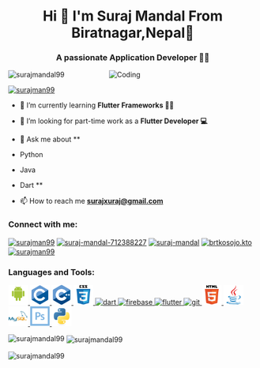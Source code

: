
<h1 align="center">Hi 👋 I'm Suraj Mandal From Biratnagar,Nepal🚩</h1>
<h3 align="center">A passionate Application Developer 👨‍💻</h3>
<img align="right" alt="Coding"width="300" src="https://media0.giphy.com/media/bGgsc5mWoryfgKBx1u/giphy.gif?cid=ecf05e47gxc02dg0dbfm8vujibjgzdvy9qbdfcdqz91u9ggc&rid=giphy.gif&ct=g">

<p align="left"> <img src="https://komarev.com/ghpvc/?username=surajmandal99&label=Profile%20views&color=0e75b6&style=flat" alt="surajmandal99" /> </p>

<p align="left"> <a href="https://twitter.com/surajman99" target="blank"><img src="https://img.shields.io/twitter/follow/surajman99?logo=twitter&style=for-the-badge" alt="surajman99" /></a> </p>

- 🌱 I’m currently learning **Flutter Frameworks 👨‍💻**

- 🤝 I’m looking for part-time work as a **Flutter Developer 💻**

- 💬 Ask me about **
- Python 
- Java 
- Dart **

- 📫 How to reach me **surajxuraj@gmail.com**

<!-- - ⚡ Fun fact about me **I think I'm Funny 💀** -->

<h3 align="left">Connect with me:</h3>
<p align="left">
<a href="https://twitter.com/surajman99" target="blank"><img align="center" src="https://raw.githubusercontent.com/rahuldkjain/github-profile-readme-generator/master/src/images/icons/Social/twitter.svg" alt="surajman99" height="30" width="40" /></a>
<a href="https://linkedin.com/in/suraj-mandal-712388227" target="blank"><img align="center" src="https://raw.githubusercontent.com/rahuldkjain/github-profile-readme-generator/master/src/images/icons/Social/linked-in-alt.svg" alt="suraj-mandal-712388227" height="30" width="40" /></a>
<a href="https://stackoverflow.com/users/suraj-mandal" target="blank"><img align="center" src="https://raw.githubusercontent.com/rahuldkjain/github-profile-readme-generator/master/src/images/icons/Social/stack-overflow.svg" alt="suraj-mandal" height="30" width="40" /></a>
<a href="https://fb.com/brtkosojo.kto" target="blank"><img align="center" src="https://raw.githubusercontent.com/rahuldkjain/github-profile-readme-generator/master/src/images/icons/Social/facebook.svg" alt="brtkosojo.kto" height="30" width="40" /></a>
<a href="https://instagram.com/surajman99" target="blank"><img align="center" src="https://raw.githubusercontent.com/rahuldkjain/github-profile-readme-generator/master/src/images/icons/Social/instagram.svg" alt="surajman99" height="30" width="40" /></a>
</p>

<h3 align="left">Languages and Tools:</h3>
<p align="left"> <a href="https://developer.android.com" target="_blank" rel="noreferrer"> <img src="https://raw.githubusercontent.com/devicons/devicon/master/icons/android/android-original-wordmark.svg" alt="android" width="40" height="40"/> </a> <a href="https://www.cprogramming.com/" target="_blank" rel="noreferrer"> <img src="https://raw.githubusercontent.com/devicons/devicon/master/icons/c/c-original.svg" alt="c" width="40" height="40"/> </a> <a href="https://www.w3schools.com/cpp/" target="_blank" rel="noreferrer"> <img src="https://raw.githubusercontent.com/devicons/devicon/master/icons/cplusplus/cplusplus-original.svg" alt="cplusplus" width="40" height="40"/> </a> <a href="https://www.w3schools.com/css/" target="_blank" rel="noreferrer"> <img src="https://raw.githubusercontent.com/devicons/devicon/master/icons/css3/css3-original-wordmark.svg" alt="css3" width="40" height="40"/> </a> <a href="https://dart.dev" target="_blank" rel="noreferrer"> <img src="https://www.vectorlogo.zone/logos/dartlang/dartlang-icon.svg" alt="dart" width="40" height="40"/> </a> <a href="https://firebase.google.com/" target="_blank" rel="noreferrer"> <img src="https://www.vectorlogo.zone/logos/firebase/firebase-icon.svg" alt="firebase" width="40" height="40"/> </a> <a href="https://flutter.dev" target="_blank" rel="noreferrer"> <img src="https://www.vectorlogo.zone/logos/flutterio/flutterio-icon.svg" alt="flutter" width="40" height="40"/> </a> <a href="https://git-scm.com/" target="_blank" rel="noreferrer"> <img src="https://www.vectorlogo.zone/logos/git-scm/git-scm-icon.svg" alt="git" width="40" height="40"/> </a> <a href="https://www.w3.org/html/" target="_blank" rel="noreferrer"> <img src="https://raw.githubusercontent.com/devicons/devicon/master/icons/html5/html5-original-wordmark.svg" alt="html5" width="40" height="40"/> </a> <a href="https://www.java.com" target="_blank" rel="noreferrer"> <img src="https://raw.githubusercontent.com/devicons/devicon/master/icons/java/java-original.svg" alt="java" width="40" height="40"/> </a> <a href="https://www.mysql.com/" target="_blank" rel="noreferrer"> <img src="https://raw.githubusercontent.com/devicons/devicon/master/icons/mysql/mysql-original-wordmark.svg" alt="mysql" width="40" height="40"/> </a> <a href="https://www.photoshop.com/en" target="_blank" rel="noreferrer"> <img src="https://raw.githubusercontent.com/devicons/devicon/master/icons/photoshop/photoshop-line.svg" alt="photoshop" width="40" height="40"/> </a> <a href="https://www.python.org" target="_blank" rel="noreferrer"> <img src="https://raw.githubusercontent.com/devicons/devicon/master/icons/python/python-original.svg" alt="python" width="40" height="40"/> </a> </p>

<p><img align="left" src="https://github-readme-stats.vercel.app/api/top-langs?username=surajmandal99&show_icons=true&locale=en&layout=compact" alt="surajmandal99" /></p>

<p>&nbsp;<img align="center" src="https://github-readme-stats.vercel.app/api?username=surajmandal99&show_icons=true&locale=en" alt="surajmandal99" /></p>

<p><img align="center" src="https://github-readme-streak-stats.herokuapp.com/?user=surajmandal99&" alt="surajmandal99" /></p>
